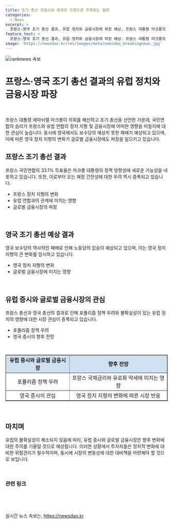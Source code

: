 ```yaml
---
title: 조기 총선 프랑스와 영국의 트렌드로 주목받는 월렛
categories:
  - News
excerpt: >
  프랑스·영국 조기 총선 결과, 유럽 정치와 금융시장에 파장 예상. 프랑스 대통령 마크롱의 의회 해산과 영국 보수당의 예상 참패, 유럽 증시 변화에 주목. 국민연합의 프랑스 총선 승리는 정책 방향 변화 가능성과 금융시장 우려 초래. 영국 노동당의 예상 승리도 정책 변화와 글로벌 금융시장 영향 예상. 프랑스 총선 결과에 따른 포퓰리즘 우려와 영국 증시에 관심 쏟아지는 가운데, 유럽 불확실성 해소될 때까지 금융시장 주시.
feature_text: >
  프랑스·영국 조기 총선 결과, 유럽 정치와 금융시장에 파장 예상. 프랑스 대통령 마크롱의 의회 해산과 영국 보수당의 예상 참패, 유럽 증시 변화에 주목. 국민연합의 프랑스 총선 승리는 정책 방향 변화 가능성과 금융시장 우려 초래. 영국 노동당의 예상 승리도 정책 변화와 글로벌 금융시장 영향 예상. 프랑스 총선 결과에 따른 포퓰리즘 우려와 영국 증시에 관심 쏟아지는 가운데, 유럽 불확실성 해소될 때까지 금융시장 주시.
image: 'https://newsdao.kr/res/images/meta/newsdao_breakingnews.jpg'
---
```


<p><img src="https://newsdao.kr/res/images/meta/newsdao_breakingnews.jpg" alt="ranknews 속보" /></p>

<h1 data-ke-size="size30"><b>프랑스·영국 조기 총선 결과의 유럽 정치와 금융시장 파장</b></h1>

<p data-ke-size="size16">&nbsp;</p>

<p>프랑스 대통령 에마뉘엘 마크롱이 의회를 해산하고 조기 총선을 선언한 가운데, 국민연합의 승리가 프랑스와 유럽 연합의 정치 지형 및 금융시장에 어떠한 영향을 미칠지에 대한 관심이 높습니다. 동시에 영국에서도 보수당의 예상치 못한 패배가 예상되고 있으며, 이에 따른 영국 정치 지향의 변화가 글로벌 금융시장에도 파장을 일으키고 있습니다.</p>

<h2 data-ke-size="size26">프랑스 조기 총선 결과</h2>

<p data-ke-size="size16">프랑스 국민연합의 33.1% 득표율은 마크롱 대통령의 정책 방향성에 새로운 가능성을 내포하고 있습니다. 또한, 이로부터 오는 재정 건전성에 대한 우려 역시 증폭되고 있습니다.</p>

<ul>
<li>프랑스 정치 지형의 변화</li>
<li>유럽 연합과의 관계에 미치는 영향</li>
<li>글로벌 금융시장의 파장</li>
</ul>

<p data-ke-size="size16">&nbsp;</p>

<h2 data-ke-size="size26">영국 조기 총선 예상 결과</h2>

<p data-ke-size="size16">영국 보수당의 역사적인 패배로 인해 노동당의 압승이 예상되고 있으며, 이는 영국 정치 지향의 큰 변화를 암시하고 있습니다.</p>

<ul>
<li>영국 정치 지형의 변화</li>
<li>글로벌 금융시장에 미치는 영향</li>
</ul>

<p data-ke-size="size16">&nbsp;</p>

<h2 data-ke-size="size26">유럽 증시와 글로벌 금융시장의 관심</h2>

<p data-ke-size="size16">프랑스 총선과 영국 총선의 결과로 인해 포퓰리즘 정책 우려와 불확실성이 있는 유럽 정치의 영향에 대한 시장 관심이 증폭되고 있습니다.</p>

<ul>
<li>포퓰리즘 정책 우려</li>
<li>영국 증시의 향후 전망</li>
</ul>

<p data-ke-size="size16">&nbsp;</p>

<table border="1" cellpadding="0" cellspacing="0" width="703">
<tbody>
<tr>
<td style="background-color: #d0e0f0; text-align: center; height: 17px;"><b>유럽 증시와 글로벌 금융시장</b></td>
<td style="background-color: #d0e0f0; text-align: center; height: 17px;"><b>향후 전망</b></td>
</tr>
<tr>
<td style="text-align: center; height: 17px;">포퓰리즘 정책 우려</td>
<td style="text-align: center; height: 17px;">프랑스 국채금리와 유로화 약세에 미치는 영향</td>
</tr>
<tr>
<td style="background-color: #ffffff; text-align: center; height: 17px;">영국 증시의 관심</td>
<td style="background-color: #ffffff; text-align: center; height: 17px;">영국 정치 지형의 변화에 따른 시장 반응</td>
</tr>
</tbody>
</table>

<p data-ke-size="size16">&nbsp;</p>

<h2 data-ke-size="size26">마치며</h2>

<p data-ke-size="size16">유럽의 불확실성이 해소되지 않음에 따라, 유럽 증시와 글로벌 금융시장은 향후 변화에 대한 주의를 기울일 것으로 예상됩니다. 이러한 상황에서 투자자들은 정치적 변화에 대비한 위험관리가 필수적이며, 동시에 시장의 변동성에 대한 대비책을 마련해야 할 것으로 보입니다.</p>

<p data-ke-size="size16">&nbsp;</p>

<h3 data-ke-size="size24"><b>관련 링크</b></h3>

<p data-ke-size="size16">&nbsp;</p>

<p data-ke-size="size16">&nbsp;</p>
실시간 뉴스 속보는, <a href="https://newsdao.kr" rel="dofollow">https://newsdao.kr</a>


